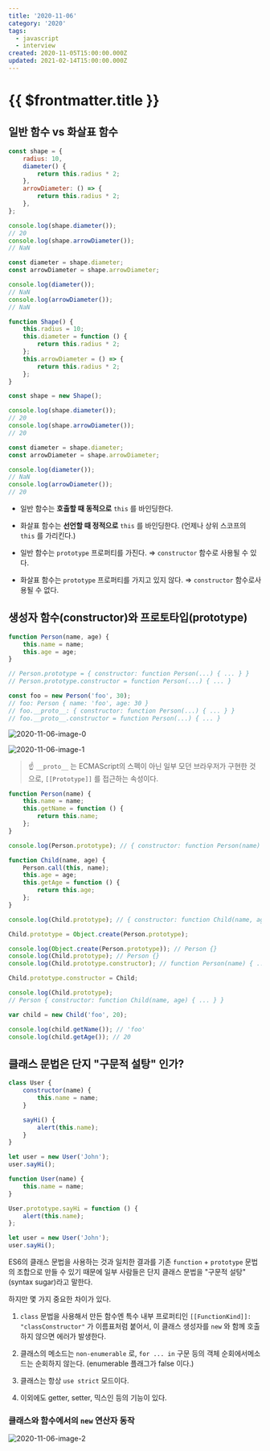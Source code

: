 ```yaml
---
title: '2020-11-06'
category: '2020'
tags:
  - javascript
  - interview
created: 2020-11-05T15:00:00.000Z
updated: 2021-02-14T15:00:00.000Z
---
```


# {{ $frontmatter.title }}

## 일반 함수 vs 화살표 함수

```javascript
const shape = {
	radius: 10,
	diameter() {
		return this.radius * 2;
	},
	arrowDiameter: () => {
		return this.radius * 2;
	},
};

console.log(shape.diameter());
// 20
console.log(shape.arrowDiameter());
// NaN

const diameter = shape.diameter;
const arrowDiameter = shape.arrowDiameter;

console.log(diameter());
// NaN
console.log(arrowDiameter());
// NaN
```

```javascript
function Shape() {
	this.radius = 10;
	this.diameter = function () {
		return this.radius * 2;
	};
	this.arrowDiameter = () => {
		return this.radius * 2;
	};
}

const shape = new Shape();

console.log(shape.diameter());
// 20
console.log(shape.arrowDiameter());
// 20

const diameter = shape.diameter;
const arrowDiameter = shape.arrowDiameter;

console.log(diameter());
// NaN
console.log(arrowDiameter());
// 20
```

- 일반 함수는 **호출할 때 동적으로** `this` 를 바인딩한다.

- 화살표 함수는 **선언할 때 정적으로** `this` 를 바인딩한다. (언제나 상위 스코프의 `this` 를 가리킨다.)

- 일반 함수는 `prototype` 프로퍼티를 가진다. ⇒ `constructor` 함수로 사용될 수 있다.

- 화살표 함수는 `prototype` 프로퍼티를 가지고 있지 않다. ⇒ `constructor` 함수로사용될 수 없다.

## 생성자 함수(constructor)와 프로토타입(prototype)

```javascript
function Person(name, age) {
	this.name = name;
	this.age = age;
}

// Person.prototype = { constructor: function Person(...) { ... } }
// Person.prototype.constructor = function Person(...) { ... }

const foo = new Person('foo', 30);
// foo: Person { name: 'foo', age: 30 }
// foo.__proto__: { constructor: function Person(...) { ... } }
// foo.__proto__.constructor = function Person(...) { ... }
```

![2020-11-06-image-0](./images/2020-11-06-image-0.png)

![2020-11-06-image-1](./images/2020-11-06-image-1.png)

> ☝ `__proto__` 는 ECMAScript의 스펙이 아닌 일부 모던 브라우저가 구현한 것으로, `[[Prototype]]` 를 접근하는 속성이다.

```javascript
function Person(name) {
	this.name = name;
	this.getName = function () {
		return this.name;
	};
}

console.log(Person.prototype); // { constructor: function Person(name) { ... } }

function Child(name, age) {
	Person.call(this, name);
	this.age = age;
	this.getAge = function () {
		return this.age;
	};
}

console.log(Child.prototype); // { constructor: function Child(name, age) { ... } }

Child.prototype = Object.create(Person.prototype);

console.log(Object.create(Person.prototype)); // Person {}
console.log(Child.prototype); // Person {}
console.log(Child.prototype.constructor); // function Person(name) { ... }

Child.prototype.constructor = Child;

console.log(Child.prototype);
// Person { constructor: function Child(name, age) { ... } }

var child = new Child('foo', 20);

console.log(child.getName()); // 'foo'
console.log(child.getAge()); // 20
```

## 클래스 문법은 단지 "구문적 설탕" 인가?

```javascript
class User {
	constructor(name) {
		this.name = name;
	}

	sayHi() {
		alert(this.name);
	}
}

let user = new User('John');
user.sayHi();
```

```javascript
function User(name) {
	this.name = name;
}

User.prototype.sayHi = function () {
	alert(this.name);
};

let user = new User('John');
user.sayHi();
```

ES6의 클래스 문법을 사용하는 것과 일치한 결과를 기존 `function` + `prototype` 문법의 조합으로 만들 수 있기 때문에 일부 사람들은 단지 클래스 문법을 "구문적 설탕" (syntax sugar)라고 말한다.

하지만 몇 가지 중요한 차이가 있다.

1. `class` 문법을 사용해서 만든 함수엔 특수 내부 프로퍼티인 `[[FunctionKind]]: "classConstructor"` 가 이름표처럼 붙어서, 이 클래스 생성자를 `new` 와 함께 호출하지 않으면 에러가 발생한다.

1. 클래스의 메소드는 `non-enumerable` 로, `for ... in` 구문 등의 객체 순회에서메소드는 순회하지 않는다. (enumerable 플래그가 false 이다.)

1. 클래스는 항상 `use strict` 모드이다.

1. 이외에도 getter, setter, 믹스인 등의 기능이 있다.

### 클래스와 함수에서의 `new` 연산자 동작

![2020-11-06-image-2](./images/2020-11-06-image-2.png)

